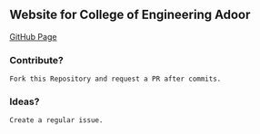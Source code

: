 ## Website for College of Engineering Adoor

[GitHub Page](https://ceadoor.github.io)

### Contribute? 
```
Fork this Repository and request a PR after commits.
```

### Ideas?
```
Create a regular issue.
```